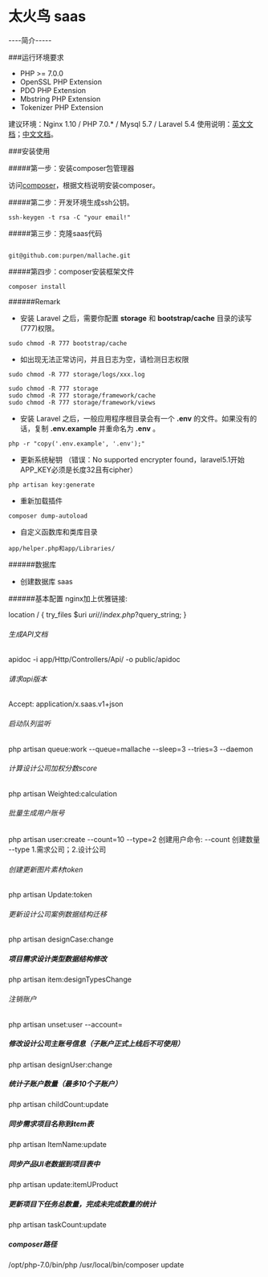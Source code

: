  # 太火鸟 saas
 ----简介-----
 
 
 ###运行环境要求
 
 * PHP >= 7.0.0
 * OpenSSL PHP Extension
 * PDO PHP Extension
 * Mbstring PHP Extension
 * Tokenizer PHP Extension
 
 建议环境：Nginx 1.10 / PHP 7.0.* / Mysql 5.7 / Laravel 5.4
 使用说明：[英文文档](https://laravel.com/docs/5.4)；[中文文档](http://laravel-china.org/docs/5.4)。
 
 ###安装使用
 
 #####第一步：安装composer包管理器
 
 访问[composer](http://pkg.phpcomposer.com/)，根据文档说明安装composer。
     
 #####第二步：开发环境生成ssh公钥。
 
 ```
 ssh-keygen -t rsa -C "your email!"
 ```
 
 #####第三步：克隆saas代码
 
 ```
 
git@github.com:purpen/mallache.git

 ```
 
 #####第四步：composer安装框架文件
 
 ```
 composer install
 ```
 
 ######Remark
 * 安装 Laravel 之后，需要你配置 **storage** 和 **bootstrap/cache** 目录的读写(777)权限。
 
 ```
 sudo chmod -R 777 bootstrap/cache
 ```
 * 如出现无法正常访问，并且日志为空，请检测日志权限
 ```
 sudo chmod -R 777 storage/logs/xxx.log
 ```
 ```
 sudo chmod -R 777 storage 
 sudo chmod -R 777 storage/framework/cache
 sudo chmod -R 777 storage/framework/views
 ```
 
 * 安装 Laravel 之后，一般应用程序根目录会有一个 **.env** 的文件。如果没有的话，复制 **.env.example** 并重命名为 **.env** 。
 
 ```
 php -r "copy('.env.example', '.env');"
 ```
 
 * 更新系统秘钥 （错误：No supported encrypter found，laravel5.1开始APP_KEY必须是长度32且有cipher）
 ```
 php artisan key:generate
 ```
 * 重新加载插件
 ```
 composer dump-autoload
 ```
 * 自定义函数库和类库目录
 ```
 app/helper.php和app/Libraries/
 ```
 
 ######数据库
 * 创建数据库 saas
 
 ######基本配置
 nginx加上优雅链接:
 
 location / {
     try_files $uri $uri/ /index.php?$query_string;
 }
 
 
 ###### 生成API文档
 apidoc -i app/Http/Controllers/Api/ -o public/apidoc
 
 ###### 请求api版本
 Accept: application/x.saas.v1+json

 ###### 启动队列监听
 php artisan queue:work --queue=mallache --sleep=3 --tries=3  --daemon

 ###### 计算设计公司加权分数score
 php artisan Weighted:calculation
 
 ###### 批量生成用户账号
 php artisan user:create --count=10 --type=2 创建用户命令: --count 创建数量  --type 1.需求公司；2.设计公司
 
 ###### 创建更新图片素材token
 php artisan Update:token
 
 ###### 更新设计公司案例数据结构迁移
 php artisan designCase:change
 
 ##### 项目需求设计类型数据结构修改
 php artisan item:designTypesChange
 
 ###### 注销账户
 php artisan unset:user --account=
 
 ##### 修改设计公司主账号信息（子账户正式上线后不可使用）
 php artisan designUser:change
 
 
 ##### 统计子账户数量（最多10个子账户）
 php artisan childCount:update
 
 ##### 同步需求项目名称到item表
 php artisan ItemName:update
 
 ##### 同步产品UI老数据到项目表中
  php artisan update:itemUProduct
 ##### 更新项目下任务总数量，完成未完成数量的统计
 php artisan taskCount:update
 
 ##### composer路径
 /opt/php-7.0/bin/php /usr/local/bin/composer update
